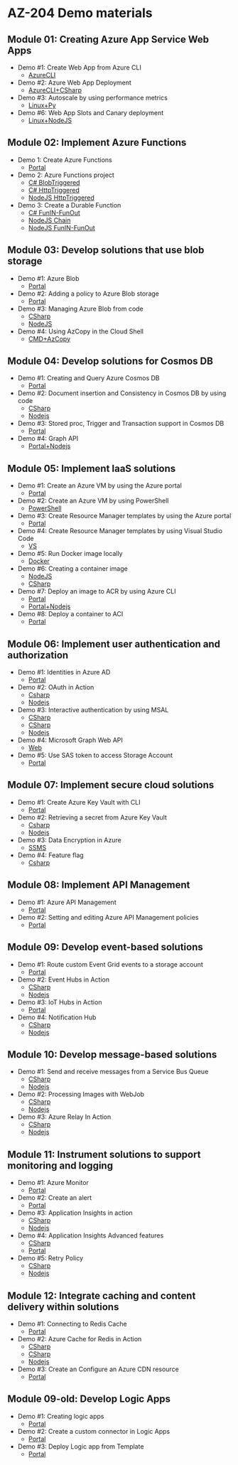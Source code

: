 # AZ-204 Demo materials

## Module 01: Creating Azure App Service Web Apps

- Demo #1: Create Web App from Azure CLI
  - [AzureCLI](/M01/Demo%20%231%20-%20Provision/Demo.md)
- Demo #2: Azure Web App Deployment
  - [AzureCLI+CSharp](/M01/Demo%20%232%20-%20Deployment/Demo.md)
- Demo #3: Autoscale by using performance metrics
  - [Linux+Py](/M01/Demo%20%235%20-%20Autoscale/Demo.md)
- Demo #6: Web App Slots and Canary deployment
  - [Linux+NodeJS](/M01/Demo%20%236%20-%20Slot/Demo.md)

## Module 02: Implement Azure Functions

- Demo 1: Create Azure Functions 
  - [Portal](/M02/Demo%20%231%20Function/Demo.md)
- Demo 2: Azure Functions project 
  - [C# BlobTriggered](/M02/Demo%20%232%20FunctionProject/CSharpDemo1.md) 
  - [C# HttpTriggered](/M02/Demo%20%232%20FunctionProject/CSharpDemo2.md) 
  - [NodeJS HttpTriggered](/M02/Demo%20%232%20FunctionProject/NodeJSDemo.md)
- Demo 3: Create a Durable Function 
  - [C# FunIN-FunOut](/M02/Demo%20%233%20DurableFunction/Demo-csharp.md)
  - [NodeJS Chain](/M02/Demo%20%233%20DurableFunction/Demo-nodejs1.md) 
  - [NodeJS FunIN-FunOut](/M02/Demo%20%233%20DurableFunction/Demo-nodejs2.md)


## Module 03: Develop solutions that use blob storage

- Demo #1: Azure Blob
  - [Portal](/M03/Demo%20%231%20New%20Blob/Demo.md)
- Demo #2: Adding a policy to Azure Blob storage
  - [Portal](/M03/Demo%20%232%20BlobPolicy/Demo.md)
- Demo #3: Managing Azure Blob from code 
  - [CSharp](/M03/Demo%20%233%20BobProj/Demo-CSharp.md)
  - [NodeJS](/M03/Demo%20%233%20BobProj/Demo-Nodejs.md)
- Demo #4: Using AzCopy in the Cloud Shell
  - [CMD+AzCopy](/M03/Demo%20%234%20AzCopy/Demo.md)


## Module 04: Develop solutions for Cosmos DB

- Demo #1: Creating and Query Azure Cosmos DB
  - [Portal](/M04/Demo%20%231%20CreateCosmosDb/Demo.md)
- Demo #2: Document insertion and Consistency in Cosmos DB by using code
  - [CSharp](/M04/Demo%20%232%20CosmosPrj/Demo-CSharp.md)
  - [Nodejs](/M04/Demo%20%232%20CosmosPrj/Demo-Nodejs.md)
- Demo #3: Stored proc, Trigger and Transaction support in Cosmos DB
  - [Portal](/M04/Demo%20%233%20SP,Triggers/Demo.md)
- Demo #4: Graph API
  - [Portal+Nodejs](/M04/Demo%20%234%20Graph/Demo.md)

## Module 05: Implement IaaS solutions

- Demo #1: Create an Azure VM by using the Azure portal
  - [Portal](/M05/Demo%20%231%20-%20VM/Demo.md)
- Demo #2: Create an Azure VM by using PowerShell
  - [PowerShell](/M05/Demo%20%232%20-%20PS%20VM/Demo.md)
- Demo #3: Create Resource Manager templates by using the Azure portal
  - [Portal](/M05/Demo%20%233%20-%20Template%20Portal/Demo.md)
- Demo #4: Create Resource Manager templates by using Visual Studio Code
  - [VS](/M05/Demo%20%234%20-%20Template%20VSCode/Demo.md)
- Demo #5: Run Docker image locally
  - [Docker](/M05/Demo%20%235%20-%20Docker%20Local/Demo.md)
- Demo #6: Creating a container image
  - [NodeJS](/M05/Demo%20%236%20-%20Docker%20Img/Demo-Nodejs.md)
  - [CSharp](/M05/Demo%20%236%20-%20Docker%20Img/Demo-CSharp.md)
- Demo #7: Deploy an image to ACR by using Azure CLI
  - [Portal](/M05/Demo%20%237%20-%20ACR/Demo.md)
  - [Portal+Nodejs](/M05/Demo%20%237%20-%20ACR/Demo-extra.md)
- Demo #8: Deploy a container to ACI
  - [Portal](/M05/Demo%20%238%20-%20ACI/Demo.md)


## Module 06: Implement user authentication and authorization

- Demo #1: Identities in Azure AD
  - [Portal](/M06/Demo%20%231%20-%20Identities/Demo.md)
- Demo #2: OAuth in Action
  - [Csharp](/M06/Demo%20%232%20-%20OAuthADAL/Demo-scharp.md)
  - [Nodejs](/M06/Demo%20%232%20-%20OAuthADAL/Demo-nodejs.md)
- Demo #3: Interactive authentication by using MSAL
  - [CSharp](/M06/Demo%20%233%20-%20MSAL/Demo-csharp1.md)
  - [CSharp](/M06/Demo%20%233%20-%20MSAL/Demo-csharp2.md)
  - [Nodejs](/M06/Demo%20%233%20-%20MSAL/Demo-nodejs.md)
- Demo #4: Microsoft Graph Web API
  - [Web](/M06/Demo%20%234%20-%20Graph/Demo.md)
- Demo #5: Use SAS token to access Storage Account
  - [Portal](/M06/Demo%20%235%20-%20SAS/Demo.md)


## Module 07: Implement secure cloud solutions

- Demo #1: Create Azure Key Vault  with CLI
  - [Portal](/M07/Demo%20%231%20-%20Keyvault/Demo.md)
- Demo #2: Retrieving a secret from Azure Key Vault 
  - [Csharp](/M07/Demo%20%232%20-%20ReadSecreet/Demo-csharp.md)
  - [Nodejs](/M07/Demo%20%232%20-%20ReadSecreet/Demo-nodejs.md)
- Demo #3: Data Encryption in Azure
  - [SSMS](/M07/Demo%20%233%20-%20AlwaysEncrypt/Demo.md)
- Demo #4: Feature flag
  - [Csharp](/M07/Demo%20%237%20-%20Feature%20Flag/Demo-csharp.md)
## Module 08: Implement API Management

- Demo #1: Azure API Management
  - [Portal](/M08/Demo%20%231%20-%20APIM/Demo.md)
- Demo #2: Setting and editing Azure API Management policies
  - [Portal](/M08/Demo%20%232%20-%20API%20Policy/Demo.md)

## Module 09: Develop event-based solutions

- Demo #1: Route custom Event Grid events to a storage account
  - [Portal](/M09/Demo%20%231%20-%20EventGrid/Demo.md)
- Demo #2: Event Hubs in Action
  - [CSharp](/M09/Demo%20%232%20-%20EventHub/Demo-csharp.md)
  - [Nodejs](/M09/Demo%20%232%20-%20EventHub/Demo-nodejs.md)
- Demo #3: IoT Hubs in Action
  - [Portal](/M09/Demo%20%233%20-%20IoTHub/Demo.md)
- Demo #4: Notification Hub
  - [CSharp](/M09/Demo%20%234%20-%20NHub/Demo-CSharp.md)
  - [Nodejs](/M09/Demo%20%234%20-%20NHub/Demo-Nodejs.md)

## Module 10: Develop message-based solutions

- Demo #1: Send and receive messages from a Service Bus Queue
  - [CSharp](/M10/Demo%20%231%20-%20ServiceBus/Demo-csharp.md)
  - [Nodejs](/M10/Demo%20%231%20-%20ServiceBus/Demo-nodejs.md)
- Demo #2: Processing Images with WebJob
  - [CSharp](/M10/Demo%20%232%20-%20Queue/Demo-csharp.md)
  - [Nodejs](/M10/Demo%20%232%20-%20Queue/Demo-nodejs.md)
- Demo #3: Azure Relay In Action
  - [CSharp](/M10/Demo%20%233%20-%20Relay/Demo-csharp.md)
  - [Nodejs](/M10/Demo%20%233%20-%20Relay/Demo-nodejs.md)


## Module 11: Instrument solutions to support monitoring and logging

- Demo #1: Azure Monitor
  - [Portal](/M11/Demo%20%231%20-%20Monitor/Demo.md)
- Demo #2: Create an alert
  - [Portal](/M11/Demo%20%232%20-%20Alerts/Demo.md)
- Demo #3: Application Insights in action
  - [CSharp](/M11/Demo%20%233%20-%20AI%20Action/Demo-csharp.md)
  - [Nodejs](/M11/Demo%20%233%20-%20AI%20Action/Demo-nodejs.md)
- Demo #4: Application Insights Advanced features
  - [CSharp](/M11/Demo%20%234%20-%20AI%20Advanced/Demo.md)
  - [Portal](/M11/Demo%20%234%20-%20AI%20Advanced/Demo-map.md)
- Demo #5: Retry Policy
  - [CSharp](/M11/Demo%20%235%20-%20Retry/Demo-scharp.md)
  - [Nodejs](/M11/Demo%20%235%20-%20Retry/Demo-nodejs.md)


## Module 12: Integrate caching and content delivery within solutions

- Demo #1: Connecting to Redis Cache
  - [Portal](/M12/Demo%20%231%20-%20Redis/Demo.md)
- Demo #2: Azure Cache for Redis in Action
  - [CSharp](/M12/Demo%20%232%20-%20Redis%20Code/Demo-csharp.md)
  - [CSharp](/M12/Demo%20%232%20-%20Redis%20Code/Demo-session.md)
  - [Nodejs](/M12/Demo%20%232%20-%20Redis%20Code/Demo-nodejs.md)
- Demo #3: Create an Configure an Azure CDN resource
  - [Portal](/M12/Demo%20%233%20-%20CDN/Demo.md)

## Module 09-old: Develop Logic Apps

- Demo #1: Creating logic apps
  - [Portal](/M09-old/Demo%20%231%20-%20Logic%20App/Demo.md)
- Demo #2: Create a custom connector in Logic Apps
  - [Portal](/M09-old/Demo%20%232%20-%20CustomConnector/Demo.md)
- Demo #3: Deploy Logic app from Template
  - [Portal](/M09-old/Demo%20%233%20-%20Deploying%20Logic%20App/Demo.md)
